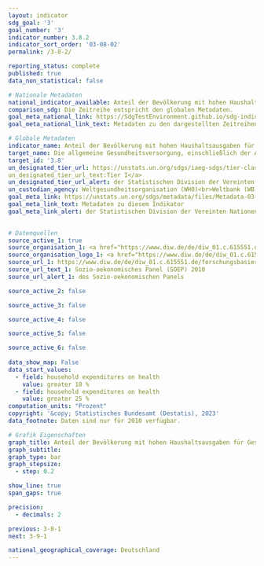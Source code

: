 ```yaml
---
layout: indicator    
sdg_goal: '3'    
goal_number: '3'    
indicator_number: 3.8.2    
indicator_sort_order: '03-08-02'    
permalink: /3-8-2/    

reporting_status: complete    
published: true    
data_non_statistical: false    

# Nationale Metadaten    
national_indicator_available: Anteil der Bevölkerung mit hohen Haushaltsausgaben für Gesundheit im Verhältnis zu den gesamten Haushaltsausgaben oder -einkommen    
comparison_sdg: Die Zeitreihe entspricht den globalen Metadaten.    
goal_meta_national_link: https://SdgTestEnvironment.github.io/sdg-indicators/public/Meta/3.8.2.pdf
goal_meta_national_link_text: Metadaten zu den dargestellten Zeitreihen    

# Globale Metadaten    
indicator_name: Anteil der Bevölkerung mit hohen Haushaltsausgaben für Gesundheit im Verhältnis zu den gesamten Haushaltsausgaben oder -einkommen    
target_name: Die allgemeine Gesundheitsversorgung, einschließlich der Absicherung gegen finanzielle Risiken, den Zugang zu hochwertigen grundlegenden Gesundheitsdiensten und den Zugang zu sicheren, wirksamen, hochwertigen und bezahlbaren unentbehrlichen Arzneimitteln und Impfstoffen für alle erreichen    
target_id: '3.8'    
un_designated_tier_url: https://unstats.un.org/sdgs/iaeg-sdgs/tier-classification/'    
un_designated_tier_url_text:Tier I</a>    
un_designated_tier_url_alert: der Statistischen Division der Vereinten Nationen    
un_custodian_agency: Weltgesundheitsorganisation (WHO)<br>Weltbank (WB)    
goal_meta_link: https://unstats.un.org/sdgs/metadata/files/Metadata-03-08-02.pdf    
goal_meta_link_text: Metadaten zu diesem Indikator    
goal_meta_link_alert: der Statistischen Division der Vereinten Nationen    
    

# Datenquellen
source_active_1: true
source_organisation_1: <a href="https://www.diw.de/de/diw_01.c.615551.de/forschungsbasierte_infrastruktureinrichtung__sozio-oekonomisches_panel__soep.html" target="_blank" onclick="return confirm_alert('des Sozio-oekonomischen Panels');"> Das Sozio-oekonomische Panel (SOEP) </a>
source_organisation_logo_1: <a href="https://www.diw.de/de/diw_01.c.615551.de/forschungsbasierte_infrastruktureinrichtung__sozio-oekonomisches_panel__soep.html" target="_blank" onclick="return confirm_alert('des Sozio-oekonomischen Panels');"><img src="https://g205sdgs.github.io/sdg-indicators/public/OrgImgDe/soep.png" alt="Logo soep" style="height:60px; width:148px"/></a>
source_url_1: https://www.diw.de/de/diw_01.c.615551.de/forschungsbasierte_infrastruktureinrichtung__sozio-oekonomisches_panel__soep.html
source_url_text_1: Sozio-oekonomisches Panel (SOEP) 2010
source_url_alert_1: des Sozio-oekonomischen Panels

source_active_2: false

source_active_3: false

source_active_4: false

source_active_5: false

source_active_6: false
    
data_show_map: False    
data_start_values: 
  - field: household expenditures on health
    value: greater 10 %
  - field: household expenditures on health
    value: greater 25 %    
computation_units: "Prozent"    
copyright: '&copy; Statistisches Bundesamt (Destatis), 2023'    
data_footnote: Daten sind nur für 2010 verfügbar.    

# Grafik Eigenschaften    
graph_title: Anteil der Bevölkerung mit hohen Haushaltsausgaben für Gesundheit im Verhältnis zu den gesamten Haushaltsausgaben oder -einkommen 2010
graph_subtitle:     
graph_type: bar
graph_stepsize: 
  - step: 0.2    

show_line: true
span_gaps: true

precision:
  - decimals: 2    

previous: 3-8-1    
next: 3-9-1    

national_geographical_coverage: Deutschland    
---
```


<span></span>
